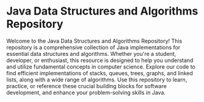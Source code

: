 # Java Data Structures and Algorithms Repository

Welcome to the Java Data Structures and Algorithms Repository! This repository is a comprehensive collection of Java implementations for essential data structures and algorithms. Whether you're a student, developer, or enthusiast, this resource is designed to help you understand and utilize fundamental concepts in computer science. Explore our code to find efficient implementations of stacks, queues, trees, graphs, and linked lists, along with a wide range of algorithms. Use this repository to learn, practice, or reference these crucial building blocks for software development, and enhance your problem-solving skills in Java.

